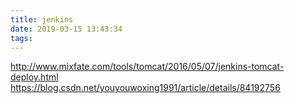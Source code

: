 ```yaml
---
title: jenkins
date: 2019-03-15 13:43:34
tags:
---
```

http://www.mixfate.com/tools/tomcat/2016/05/07/jenkins-tomcat-deploy.html
https://blog.csdn.net/youyouwoxing1991/article/details/84192756